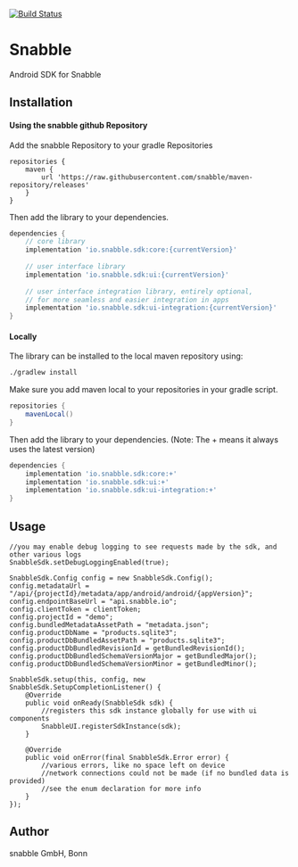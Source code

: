 [![Build Status](https://travis-ci.org/snabble/Android-SDK.svg?branch=master)](https://travis-ci.org/snabble/Android-SDK)

# Snabble

Android SDK for Snabble

## Installation

#### Using the snabble github Repository

Add the snabble Repository to your gradle Repositories

```
repositories {
    maven {
        url 'https://raw.githubusercontent.com/snabble/maven-repository/releases'
    }
}
```

Then add the library to your dependencies. 

```gradle
dependencies {
    // core library
    implementation 'io.snabble.sdk:core:{currentVersion}'
    
    // user interface library
    implementation 'io.snabble.sdk:ui:{currentVersion}'
    
    // user interface integration library, entirely optional,
    // for more seamless and easier integration in apps
    implementation 'io.snabble.sdk:ui-integration:{currentVersion}'
}
```

#### Locally

The library can be installed to the local maven repository using:

```sh
./gradlew install 
```

Make sure you add maven local to your repositories in your gradle script.

```gradle
repositories {
    mavenLocal()
}
```

Then add the library to your dependencies. (Note: The + means it always uses the latest version)

```gradle
dependencies {
    implementation 'io.snabble.sdk:core:+'
    implementation 'io.snabble.sdk:ui:+'
    implementation 'io.snabble.sdk:ui-integration:+'
}
```

## Usage
```
//you may enable debug logging to see requests made by the sdk, and other various logs
SnabbleSdk.setDebugLoggingEnabled(true);

SnabbleSdk.Config config = new SnabbleSdk.Config();
config.metadataUrl = "/api/{projectId}/metadata/app/android/android/{appVersion}";
config.endpointBaseUrl = "api.snabble.io";
config.clientToken = clientToken;
config.projectId = "demo";
config.bundledMetadataAssetPath = "metadata.json";
config.productDbName = "products.sqlite3";
config.productDbBundledAssetPath = "products.sqlite3";
config.productDbBundledRevisionId = getBundledRevisionId();
config.productDbBundledSchemaVersionMajor = getBundledMajor();
config.productDbBundledSchemaVersionMinor = getBundledMinor();

SnabbleSdk.setup(this, config, new SnabbleSdk.SetupCompletionListener() {
    @Override
    public void onReady(SnabbleSdk sdk) {
        //registers this sdk instance globally for use with ui components
        SnabbleUI.registerSdkInstance(sdk);
    }

    @Override
    public void onError(final SnabbleSdk.Error error) {
        //various errors, like no space left on device
        //network connections could not be made (if no bundled data is provided)
        //see the enum declaration for more info
    }
});
```

## Author

snabble GmbH, Bonn

